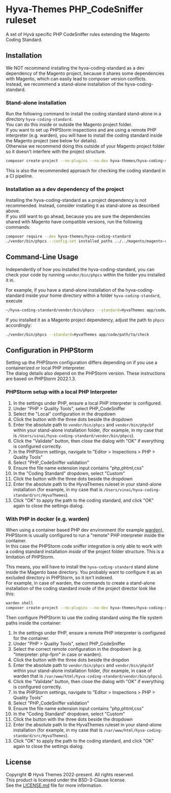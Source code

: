 # Hyva-Themes PHP_CodeSniffer ruleset

A set of Hyvä specific PHP CodeSniffer rules extending the Magento Coding Standard.

## Installation

We NOT recommend installing the hyva-coding-standard as a dev dependency of the Magento project, because it shares some dependencies with Magento, which can easily lead to composer version conflicts.  
Instead, we recommend a stand-alone installation of the hyva-coding-standard.  

### Stand-alone installation

Run the following command to install the coding standard stand-alone in a directory `hyva-coding-standard`.  
You can do this inside or outside the Magento project folder.  
If you want to set up PHPStorm inspections and are using a remote PHP interpreter (e.g. warden), you will have to install the coding standard inside the Magento project (see below for details).  
Otherwise we recommend doing this outside of your Magento project folder so it doesn't interfere with the project structure.

```sh
composer create-project --no-plugins --no-dev hyva-themes/hyva-coding-standard hyva-coding-standard
```

This is also the recommended approach for checking the coding standard in a CI pipeline.

### Installation as a dev dependency of the project 

Installing the hyva-coding-standard as a project dependency is not recommended. Instead, consider installing it as stand-alone as described above.  
If you still want to go ahead, because you are sure the dependencies shared with Magento have compatible versions, run the following commands:  

```sh
composer require --dev hyva-themes/hyva-coding-standard
./vendor/bin/phpcs --config-set installed_paths ../../magento/magento-coding-standard,../../phpcompatibility/php-compatibilit,../../hyva-themes/hyva-coding-standard/src
```

## Command-Line Usage

Independently of how you installed the hyva-coding-standard, you can check your code by running `vendor/bin/phpcs` within the folder you installed it in.

For example, if you have a stand-alone installation of the hyva-coding-standard inside your home directory within a folder `hyva-coding-standard`, execute

```sh
~/hyva-coding-standard/vendor/bin/phpcs --standard=HyvaThemes app/code/path/to/check
```

If you installed it as a Magento project dependency, adjust the path to `phpcs` accordingly:

```sh
./vendor/bin/phpcs --standard=HyvaThemes app/code/path/to/check
```

## Configuration in PHPStorm

Setting up the PHPStorm configuration differs depending on if you use a containerized or local PHP interpreter.  
The dialog details also depend on the PHPStorm version. These instructions are based on PHPStorm 2022.1.3.  

### PHPStorm setup with a local PHP Interpreter

1. In the settings under PHP, ensure a local PHP interpreter is configured.
2. Under "PHP > Quality Tools", select PHP_CodeSniffer
3. Select the "Local" configuration in the dropdown
4. Click the button with the three dots beside the dropdown
5. Enter the absolute path to `vendor/bin/phpcs` and `vendor/bin/phpcbf` within your stand-alone installation folder, (for example, in my case that is `/Users/vinai/hyva-coding-standard/vendor/bin/phpcs`).
6. Click the "Validate" button, then close the dialog with "OK" if everything is configured correctly.
7. In the PHPStorm settings, navigate to "Editor > Inspections > PHP > Quality Tools"
8. Select "PHP_CodeSniffer validation"
9. Ensure the file name extension input contains "php,phtml,css"
10. In the "Coding Standard" dropdown, select "Custom"
11. Click the button with the three dots beside the dropdown
12. Enter the absolute path to the HyvaThemes ruleset in your stand-alone installation (for example, in my case that is `/Users/vinai/hyva-coding-standard/src/HyvaThemes`).
13. Click "OK" to apply the path to the coding standard, and click "OK" again to close the settings dialog.

### With PHP in docker (e.g. warden)

When using a container based PHP dev environment (for example [warden](https://warden.dev/)), PHPStorm is usually configured to run a "remote" PHP interpreter inside the container.  
In this case the PHPStorm code sniffer integration is only able to work with a coding standard installation *inside* of the project folder structure. This is a limitation of PHPStorm.  

This means, you will have to install the `hyva-coding-standard` stand alone inside the Magento base directory. You probably want to configure it as an excluded directory in PHPStorm, so it isn't indexed.  
For example, in case of warden, the commands to create a stand-alone installation of the coding standard inside of the project director look like this:

```sh
warden shell
composer create-project --no-plugins --no-dev hyva-themes/hyva-coding-standard hyva-coding-standard
```

Then configure PHPStorm to use the coding standard using the file system paths inside the container:

1. In the settings under PHP, ensure a remote PHP interpreter is configured for the container.
2. Under "PHP > Quality Tools", select PHP_CodeSniffer
3. Select the correct remote configuration in the dropdown (e.g. "Interpreter: php-fpm" in case or warden).
4. Click the button with the three dots beside the dropdon
5. Enter the absolute path to `vendor/bin/phpcs` and `vendor/bin/phpcbf` within your stand-alone installation folder, (for example, in case of warden that is `/var/www/html/hyva-coding-standard/vendor/bin/phpcs`).
6. Click the "Validate" button, then close the dialog with "OK" if everything is configured correctly.
7. In the PHPStorm settings, navigate to "Editor > Inspections > PHP > Quality Tools"
8. Select "PHP_CodeSniffer validation"
9. Ensure the file name extension input contains "php,phtml,css"
10. In the "Coding Standard" dropdown, select "Custom"
11. Click the button with the three dots beside the dropdown
12. Enter the absolute path to the HyvaThemes ruleset in your stand-alone installation (for example, in my case that is `/var/www/html/hyva-coding-standard/src/HyvaThemes`).
13. Click "OK" to apply the path to the coding standard, and click "OK" again to close the settings dialog.


## License

Copyright © Hyvä Themes 2022-present. All rights reserved.  
This product is licensed under the BSD-3-Clause license.  
See the [LICENSE.md](LICENSE.md) file for more information.

